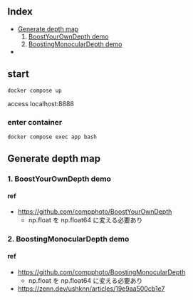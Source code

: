## Index

- [Generate depth map](https://github.com/szgk/stablediffusion-practice#generate-depth-map)
  1. [BoostYourOwnDepth demo](https://github.com/szgk/stablediffusion-practice#1-boostyourowndepth-demo)
  1. [BoostingMonocularDepth demo](https://github.com/szgk/stablediffusion-practice#2-boostingmonoculardepth-demo)
-

## start

```
docker compose up
```

access localhost:8888

### enter container

```
docker compose exec app bash
```

## Generate depth map
### 1. BoostYourOwnDepth demo

#### ref
- https://github.com/compphoto/BoostYourOwnDepth
  - np.float を np.float64 に変える必要あり 

### 2. BoostingMonocularDepth demo

#### ref
- https://github.com/compphoto/BoostingMonocularDepth
  - np.float を np.float64 に変える必要あり
- https://zenn.dev/ushknn/articles/19e9aa500cb1e7
